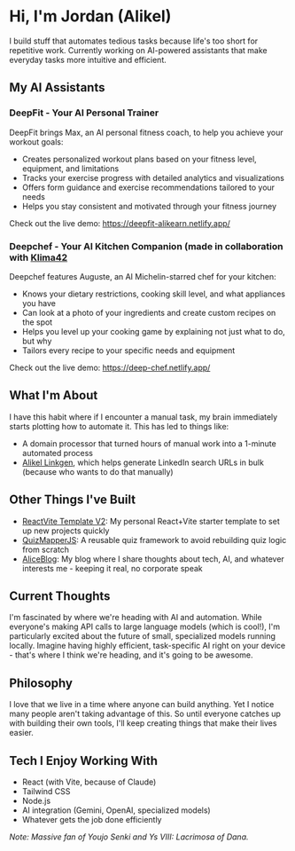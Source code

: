# Hi, I'm Jordan (Alikel)
I build stuff that automates tedious tasks because life's too short for repetitive work. Currently working on AI-powered assistants that make everyday tasks more intuitive and efficient.

## My AI Assistants

### DeepFit - Your AI Personal Trainer
DeepFit brings Max, an AI personal fitness coach, to help you achieve your workout goals:
* Creates personalized workout plans based on your fitness level, equipment, and limitations
* Tracks your exercise progress with detailed analytics and visualizations
* Offers form guidance and exercise recommendations tailored to your needs
* Helps you stay consistent and motivated through your fitness journey

Check out the live demo: https://deepfit-alikearn.netlify.app/

### Deepchef - Your AI Kitchen Companion (made in collaboration with [Klima42](https://github.com/Klima42)
Deepchef features Auguste, an AI Michelin-starred chef for your kitchen:
* Knows your dietary restrictions, cooking skill level, and what appliances you have
* Can look at a photo of your ingredients and create custom recipes on the spot
* Helps you level up your cooking game by explaining not just what to do, but why
* Tailors every recipe to your specific needs and equipment

Check out the live demo: https://deep-chef.netlify.app/

## What I'm About
I have this habit where if I encounter a manual task, my brain immediately starts plotting how to automate it. This has led to things like:
* A domain processor that turned hours of manual work into a 1-minute automated process
* [Alikel Linkgen](https://linkforge-alikeldev.netlify.app/), which helps generate LinkedIn search URLs in bulk (because who wants to do that manually)

## Other Things I've Built
* [ReactVite Template V2](https://reactvite-template-alikeldev.netlify.app/): My personal React+Vite starter template to set up new projects quickly
* [QuizMapperJS](https://quizmapperjs.netlify.app/): A reusable quiz framework to avoid rebuilding quiz logic from scratch
* [AliceBlog](https://aliceleiserblog.netlify.app/): My blog where I share thoughts about tech, AI, and whatever interests me - keeping it real, no corporate speak

## Current Thoughts
I'm fascinated by where we're heading with AI and automation. While everyone's making API calls to large language models (which is cool!), I'm particularly excited about the future of small, specialized models running locally. Imagine having highly efficient, task-specific AI right on your device - that's where I think we're heading, and it's going to be awesome.

## Philosophy
I love that we live in a time where anyone can build anything. Yet I notice many people aren't taking advantage of this. So until everyone catches up with building their own tools, I'll keep creating things that make their lives easier.

## Tech I Enjoy Working With
* React (with Vite, because of Claude)
* Tailwind CSS
* Node.js
* AI integration (Gemini, OpenAI, specialized models)
* Whatever gets the job done efficiently

*Note: Massive fan of Youjo Senki and Ys VIII: Lacrimosa of Dana.*
